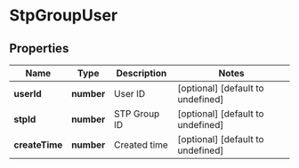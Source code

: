 # StpGroupUser

## Properties

Name | Type | Description | Notes
------------ | ------------- | ------------- | -------------
**userId** | **number** | User ID | [optional] [default to undefined]
**stpId** | **number** | STP Group ID | [optional] [default to undefined]
**createTime** | **number** | Created time | [optional] [default to undefined]

